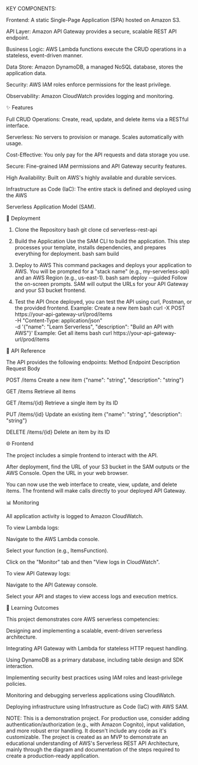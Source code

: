 KEY COMPONENTS:

Frontend: A static Single-Page Application (SPA) hosted on Amazon S3.

API Layer: Amazon API Gateway provides a secure, scalable REST API endpoint.

Business Logic: AWS Lambda functions execute the CRUD operations in a stateless, event-driven manner.

Data Store: Amazon DynamoDB, a managed NoSQL database, stores the application data.

Security: AWS IAM roles enforce permissions for the least privilege.

Observability: Amazon CloudWatch provides logging and monitoring.

✨ Features

Full CRUD Operations: Create, read, update, and delete items via a RESTful interface.

Serverless: No servers to provision or manage. Scales automatically with usage.

Cost-Effective: You only pay for the API requests and data storage you use.

Secure: Fine-grained IAM permissions and API Gateway security features.

High Availability: Built on AWS's highly available and durable services.

Infrastructure as Code (IaC): The entire stack is defined and deployed using the AWS 

Serverless Application Model (SAM).

🚀 Deployment

1. Clone the Repository
bash
git clone <your-repo-url>
cd serverless-rest-api

3. Build the Application
Use the SAM CLI to build the application. This step processes your template, installs dependencies, and prepares everything for deployment.
bash
sam build

4. Deploy to AWS
This command packages and deploys your application to AWS. You will be prompted for a "stack name" (e.g., my-serverless-api) and an AWS Region (e.g., us-east-1).
bash
sam deploy --guided
Follow the on-screen prompts. SAM will output the URLs for your API Gateway and your S3 bucket frontend.

6. Test the API
Once deployed, you can test the API using curl, Postman, or the provided frontend.
Example: Create a new item
bash
curl -X POST https://your-api-gateway-url/prod/items \
  -H "Content-Type: application/json" \
  -d '{"name": "Learn Serverless", "description": "Build an API with AWS"}'
Example: Get all items
bash
curl https://your-api-gateway-url/prod/items

📖 API Reference

The API provides the following endpoints:
Method
Endpoint
Description
Request Body

POST
/items
Create a new item
{"name": "string", "description": "string"}

GET
/items
Retrieve all items

GET
/items/{id}
Retrieve a single item by its ID

PUT
/items/{id}
Update an existing item
{"name": "string", "description": "string"}

DELETE
/items/{id}
Delete an item by its ID


🌐 Frontend

The project includes a simple frontend to interact with the API.

After deployment, find the URL of your S3 bucket in the SAM outputs or the AWS Console.
Open the URL in your web browser.

You can now use the web interface to create, view, update, and delete items. The frontend will make calls directly to your deployed API Gateway.

📊 Monitoring

All application activity is logged to Amazon CloudWatch.

To view Lambda logs:

Navigate to the AWS Lambda console.

Select your function (e.g., ItemsFunction).

Click on the "Monitor" tab and then "View logs in CloudWatch".

To view API Gateway logs:

Navigate to the API Gateway console.

Select your API and stages to view access logs and execution metrics.

🎯 Learning Outcomes

This project demonstrates core AWS serverless competencies:

Designing and implementing a scalable, event-driven serverless architecture.

Integrating API Gateway with Lambda for stateless HTTP request handling.

Using DynamoDB as a primary database, including table design and SDK interaction.

Implementing security best practices using IAM roles and least-privilege policies.

Monitoring and debugging serverless applications using CloudWatch.

Deploying infrastructure using Infrastructure as Code (IaC) with AWS SAM.

NOTE: This is a demonstration project. For production use, consider adding authentication/authorization (e.g., with Amazon Cognito), input validation, and more robust error handling. It doesn't include any code as it's customizable. The project is created as an MVP to demonstrate an educational understanding of AWS's Serverless REST API Architecture, mainly through the diagram and documentation of the steps required to create a production-ready application.



